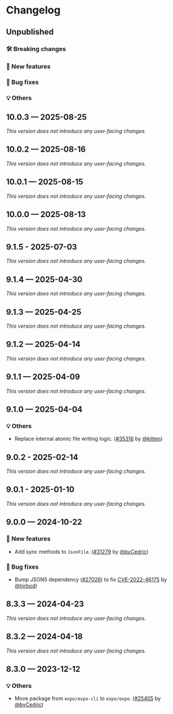 # Changelog

## Unpublished

### 🛠 Breaking changes

### 🎉 New features

### 🐛 Bug fixes

### 💡 Others

## 10.0.3 — 2025-08-25

_This version does not introduce any user-facing changes._

## 10.0.2 — 2025-08-16

_This version does not introduce any user-facing changes._

## 10.0.1 — 2025-08-15

_This version does not introduce any user-facing changes._

## 10.0.0 — 2025-08-13

_This version does not introduce any user-facing changes._

## 9.1.5 - 2025-07-03

_This version does not introduce any user-facing changes._

## 9.1.4 — 2025-04-30

_This version does not introduce any user-facing changes._

## 9.1.3 — 2025-04-25

_This version does not introduce any user-facing changes._

## 9.1.2 — 2025-04-14

_This version does not introduce any user-facing changes._

## 9.1.1 — 2025-04-09

_This version does not introduce any user-facing changes._

## 9.1.0 — 2025-04-04

### 💡 Others

- Replace internal atomic file writing logic. ([#35316](https://github.com/expo/expo/pull/35316) by [@kitten](https://github.com/kitten))

## 9.0.2 - 2025-02-14

_This version does not introduce any user-facing changes._

## 9.0.1 - 2025-01-10

_This version does not introduce any user-facing changes._

## 9.0.0 — 2024-10-22

### 🎉 New features

- Add sync methods to `JsonFile`. ([#31279](https://github.com/expo/expo/pull/31279) by [@byCedric](https://github.com/byCedric))

### 🐛 Bug fixes

- Bump JSON5 dependency ([#27026](https://github.com/expo/expo/pull/27026)) to fix [CVE-2022-46175](https://github.com/advisories/GHSA-9c47-m6qq-7p4h) by [@hirbod](https://github.com/hirbod))

## 8.3.3 — 2024-04-23

_This version does not introduce any user-facing changes._

## 8.3.2 — 2024-04-18

_This version does not introduce any user-facing changes._

## 8.3.0 — 2023-12-12

### 💡 Others

- Move package from `expo/expo-cli` to `expo/expo`. ([#25405](https://github.com/expo/expo/pull/25405) by [@byCedric](https://github.com/byCedric))
